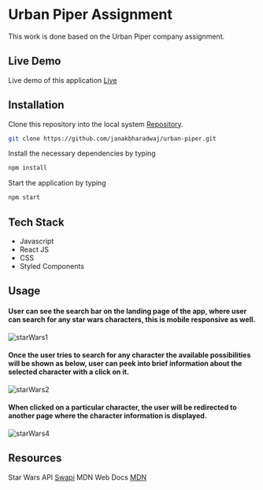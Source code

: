 # Urban Piper Assignment 

This work is done based on the Urban Piper company assignment.

## Live Demo
Live demo of this application [Live](https://janakbharadwaj-starwars.netlify.app/)

## Installation

Clone this repository into the local system [Repository](https://github.com/janakbharadwaj/urban-piper.git).

```bash
git clone https://github.com/janakbharadwaj/urban-piper.git
```
Install the necessary dependencies by typing
```bash
npm install
```
Start the application by typing
```bash
npm start
```

## Tech Stack
* Javascript
* React JS
* CSS
* Styled Components

## Usage
#### User can see the search bar on the landing page of the app, where user can search for any star wars characters, this is mobile responsive as well.

![starWars1](https://user-images.githubusercontent.com/73184042/120080767-07b98600-c0d8-11eb-8676-39aeb22c9336.JPG)

#### Once the user tries to search for any character the available possibilities will be shown as below, user can peek into brief information about the selected character with a click on it.

![starWars2](https://user-images.githubusercontent.com/73184042/120080774-0ab47680-c0d8-11eb-97ea-3d4622aa1301.JPG)

#### When clicked on a particular character, the user will be redirected to another page where the character information is displayed.

![starWars4](https://user-images.githubusercontent.com/73184042/120090498-99e57c80-c120-11eb-8bf9-23a20958230e.JPG)

## Resources
Star Wars API [Swapi](https://swapi.dev/)
MDN Web Docs [MDN](https://developer.mozilla.org/en-US/)